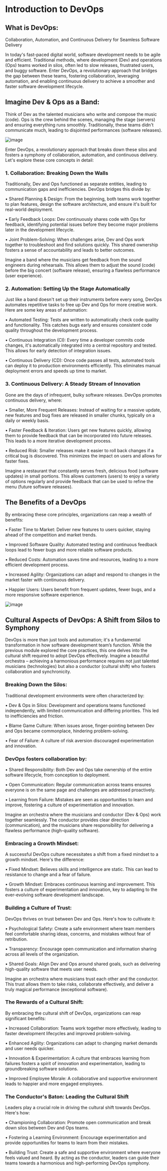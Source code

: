 # Introduction to DevOps

## What is DevOps: 

Collaboration, Automation, and Continuous Delivery for Seamless Software Delivery

In today's fast-paced digital world, software development needs to be agile and efficient. Traditional methods, where development (Dev) and operations (Ops) teams worked in silos, often led to slow releases, frustrated users, and buggy software. Enter DevOps, a revolutionary approach that bridges the gap between these teams, fostering collaboration, leveraging automation, and enabling continuous delivery to achieve a smoother and faster software development lifecycle.

## Imagine Dev & Ops as a Band:

Think of Dev as the talented musicians who write and compose the music (code). Ops is the crew behind the scenes, managing the stage (servers) and ensuring everything runs smoothly. Traditionally, these teams didn't communicate much, leading to disjointed performances (software releases).

![image](https://github.com/user-attachments/assets/f8141232-90ee-4d2d-a76d-356e0d306d69)

Enter DevOps, a revolutionary approach that breaks down these silos and fosters a symphony of collaboration, automation, and continuous delivery. Let's explore these core concepts in detail:

### 1. Collaboration: Breaking Down the Walls

Traditionally, Dev and Ops functioned as separate entities, leading to communication gaps and inefficiencies. DevOps bridges this divide by:

•	Shared Planning & Design: From the beginning, both teams work together to plan features, design the software architecture, and ensure it's built for real-world deployment.

•	Early Feedback Loops: Dev continuously shares code with Ops for feedback, identifying potential issues before they become major problems later in the development lifecycle.

•	Joint Problem-Solving: When challenges arise, Dev and Ops work together to troubleshoot and find solutions quickly. This shared ownership fosters a sense of accountability and leads to better outcomes.

Imagine a band where the musicians get feedback from the sound engineers during rehearsals. This allows them to adjust the sound (code) before the big concert (software release), ensuring a flawless performance (user experience).

### 2. Automation: Setting Up the Stage Automatically

Just like a band doesn't set up their instruments before every song, DevOps automates repetitive tasks to free up Dev and Ops for more creative work. Here are some key areas of automation:

•	Automated Testing: Tests are written to automatically check code quality and functionality. This catches bugs early and ensures consistent code quality throughout the development process.

•	Continuous Integration (CI): Every time a developer commits code changes, it's automatically integrated into a central repository and tested. This allows for early detection of integration issues.

•	Continuous Delivery (CD): Once code passes all tests, automated tools can deploy it to production environments efficiently. This eliminates manual deployment errors and speeds up time to market.

### 3. Continuous Delivery: A Steady Stream of Innovation

Gone are the days of infrequent, bulky software releases. DevOps promotes continuous delivery, where:

•	Smaller, More Frequent Releases: Instead of waiting for a massive update, new features and bug fixes are released in smaller chunks, typically on a daily or weekly basis.

•	Faster Feedback & Iteration: Users get new features quickly, allowing them to provide feedback that can be incorporated into future releases. This leads to a more iterative development process.

•	Reduced Risk: Smaller releases make it easier to roll back changes if a critical bug is discovered. This minimizes the impact on users and allows for faster fixes.

Imagine a restaurant that constantly serves fresh, delicious food (software updates) in small portions. This allows customers (users) to enjoy a variety of options regularly and provide feedback that can be used to refine the menu (future software releases).

## The Benefits of a DevOps 

By embracing these core principles, organizations can reap a wealth of benefits:

•	Faster Time to Market: Deliver new features to users quicker, staying ahead of the competition and market trends.

•	Improved Software Quality: Automated testing and continuous feedback loops lead to fewer bugs and more reliable software products.

•	Reduced Costs: Automation saves time and resources, leading to a more efficient development process.

•	Increased Agility: Organizations can adapt and respond to changes in the market faster with continuous delivery.

•	Happier Users: Users benefit from frequent updates, fewer bugs, and a more responsive software experience.

![image](https://github.com/user-attachments/assets/1c2b01e0-5c23-44ae-867b-c4633a24e501)

## Cultural Aspects of DevOps: A Shift from Silos to Symphony

DevOps is more than just tools and automation; it's a fundamental transformation in how software development team’s function. While the previous module explored the core practices, this one delves into the cultural shift required to adopt DevOps effectively. Imagine a beautiful orchestra – achieving a harmonious performance requires not just talented musicians (technologies) but also a conductor (cultural shift) who fosters collaboration and synchronicity.

### Breaking Down the Silos:

Traditional development environments were often characterized by:

•	Dev & Ops in Silos: Development and operations teams functioned independently, with limited communication and differing priorities. This led to inefficiencies and friction.

•	Blame Game Culture: When issues arose, finger-pointing between Dev and Ops became commonplace, hindering problem-solving.

•	Fear of Failure: A culture of risk aversion discouraged experimentation and innovation.

### DevOps fosters collaboration by:

•	Shared Responsibility: Both Dev and Ops take ownership of the entire software lifecycle, from conception to deployment.

•	Open Communication: Regular communication across teams ensures everyone is on the same page and challenges are addressed proactively.

•	Learning from Failure: Mistakes are seen as opportunities to learn and improve, fostering a culture of experimentation and innovation.

Imagine an orchestra where the musicians and conductor (Dev & Ops) work together seamlessly. The conductor provides clear direction (communication), and the musicians share responsibility for delivering a flawless performance (high-quality software).

### Embracing a Growth Mindset:

A successful DevOps culture necessitates a shift from a fixed mindset to a growth mindset. Here's the difference:

•	Fixed Mindset: Believes skills and intelligence are static. This can lead to resistance to change and a fear of failure.

•	Growth Mindset: Embraces continuous learning and improvement. This fosters a culture of experimentation and innovation, key to adapting to the ever-evolving software development landscape.

### Building a Culture of Trust:

DevOps thrives on trust between Dev and Ops. Here's how to cultivate it:

•	Psychological Safety: Create a safe environment where team members feel comfortable sharing ideas, concerns, and mistakes without fear of retribution.

•	Transparency: Encourage open communication and information sharing across all levels of the organization.

•	Shared Goals: Align Dev and Ops around shared goals, such as delivering high-quality software that meets user needs.

Imagine an orchestra where musicians trust each other and the conductor. This trust allows them to take risks, collaborate effectively, and deliver a truly magical performance (exceptional software).

### The Rewards of a Cultural Shift:

By embracing the cultural shift of DevOps, organizations can reap significant benefits:

•	Increased Collaboration: Teams work together more effectively, leading to faster development lifecycles and improved problem-solving.

•	Enhanced Agility: Organizations can adapt to changing market demands and user needs quicker.

•	Innovation & Experimentation: A culture that embraces learning from failures fosters a spirit of innovation and experimentation, leading to groundbreaking software solutions.

•	Improved Employee Morale: A collaborative and supportive environment leads to happier and more engaged employees.

### The Conductor's Baton: Leading the Cultural Shift

Leaders play a crucial role in driving the cultural shift towards DevOps. Here's how:

•	Championing Collaboration: Promote open communication and break down silos between Dev and Ops teams.

•	Fostering a Learning Environment: Encourage experimentation and provide opportunities for teams to learn from their mistakes.

•	Building Trust: Create a safe and supportive environment where everyone feels valued and heard.
By acting as the conductor, leaders can guide their teams towards a harmonious and high-performing DevOps symphony.
